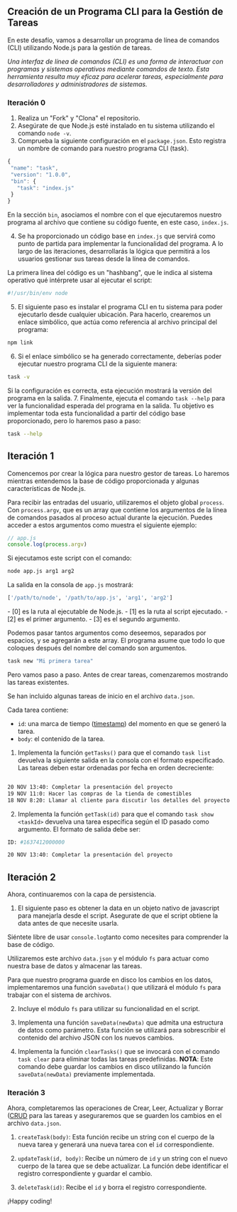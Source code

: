 ## Creación de un Programa CLI para la Gestión de Tareas

En este desafío, vamos a desarrollar un programa de línea de comandos (CLI) utilizando Node.js para la gestión de tareas.

_Una interfaz de línea de comandos (CLI) es una forma de interactuar con programas y sistemas operativos mediante comandos de texto. Esta herramienta resulta muy eficaz para acelerar tareas, especialmente para desarrolladores y administradores de sistemas._

### Iteración 0

1. Realiza un "Fork" y "Clona" el repositorio.
2. Asegúrate de que Node.js esté instalado en tu sistema utilizando el comando `node -v`.
3. Comprueba la siguiente configuración en el `package.json`. Esto registra un nombre de comando para nuestro programa CLI (task).

```javascript
{
 "name": "task",
 "version": "1.0.0",
 "bin": {
   "task": "index.js"
 }
}
```

En la sección `bin`, asociamos el nombre con el que ejecutaremos nuestro programa al archivo que contiene su código fuente, en este caso, `index.js`.

4. Se ha proporcionado un código base en `index.js` que servirá como punto de partida para implementar la funcionalidad del programa. A lo largo de las iteraciones, desarrollarás la lógica que permitirá a los usuarios gestionar sus tareas desde la línea de comandos.

La primera línea del código es un "hashbang", que le indica al sistema operativo qué intérprete usar al ejecutar el script:

```javascript
#!/usr/bin/env node
```

5. El siguiente paso es instalar el programa CLI en tu sistema para poder ejecutarlo desde cualquier ubicación. Para hacerlo, crearemos un enlace simbólico, que actúa como referencia al archivo principal del programa:

```bash
npm link
```

6. Si el enlace simbólico se ha generado correctamente, deberías poder ejecutar nuestro programa CLI de la siguiente manera:

```bash
task -v
```

Si la configuración es correcta, esta ejecución mostrará la versión del programa en la salida. 7. Finalmente, ejecuta el comando `task --help` para ver la funcionalidad esperada del programa en la salida. Tu objetivo es implementar toda esta funcionalidad a partir del código base proporcionado, pero lo haremos paso a paso:

```bash
task --help
```

## Iteración 1

Comencemos por crear la lógica para nuestro gestor de tareas. Lo haremos mientras entendemos la base de código proporcionada y algunas características de Node.js.

Para recibir las entradas del usuario, utilizaremos el objeto global `process`. Con `process.argv`, que es un array que contiene los argumentos de la línea de comandos pasados al proceso actual durante la ejecución. Puedes acceder a estos argumentos como muestra el siguiente ejemplo:

```javascript
// app.js
console.log(process.argv)
```

Si ejecutamos este script con el comando:

```bash
node app.js arg1 arg2
```

La salida en la consola de `app.js` mostrará:

```bash
['/path/to/node', '/path/to/app.js', 'arg1', 'arg2']
```

\- [0] es la ruta al ejecutable de Node.js.
\- [1] es la ruta al script ejecutado.
\- [2] es el primer argumento.
\- [3] es el segundo argumento.

Podemos pasar tantos argumentos como deseemos, separados por espacios, y se agregarán a este array. El programa asume que todo lo que coloques después del nombre del comando son argumentos.

```bash
task new "Mi primera tarea"
```

Pero vamos paso a paso. Antes de crear tareas, comenzaremos mostrando las tareas existentes.

Se han incluido algunas tareas de inicio en el archivo `data.json`.

Cada tarea contiene:

- `id`: una marca de tiempo ([timestamp](https://developer.mozilla.org/en-US/docs/Web/JavaScript/Reference/Global_Objects/Date#the_epoch_timestamps_and_invalid_date)) del momento en que se generó la tarea.
- `body`: el contenido de la tarea.

1. Implementa la función `getTasks()` para que el comando `task list` devuelva la siguiente salida en la consola con el formato especificado. Las tareas deben estar ordenadas por fecha en orden decreciente:

```bash

20 NOV 13:40: Completar la presentación del proyecto
19 NOV 11:0: Hacer las compras de la tienda de comestibles
18 NOV 8:20: Llamar al cliente para discutir los detalles del proyecto
```

2. Implementa la función `getTask(id)` para que el comando `task show <taskId>` devuelva una tarea específica según el ID pasado como argumento. El formato de salida debe ser:

```bash
ID: #1637412000000

20 NOV 13:40: Completar la presentación del proyecto
```

## Iteración 2

Ahora, continuaremos con la capa de persistencia.

1. El siguiente paso es obtener la data en un objeto nativo de javascript para manejarla desde el script. Asegurate de que el script obtiene la data antes de que necesite usarla.

Siéntete libre de usar `console.log`tanto como necesites para comprender la base de código.

Utilizaremos este archivo `data.json` y el módulo `fs` para actuar como nuestra base de datos y almacenar las tareas.

Para que nuestro programa guarde en disco los cambios en los datos, implementaremos una función `saveData()` que utilizará el módulo `fs` para trabajar con el sistema de archivos.

2. Incluye el módulo `fs` para utilizar su funcionalidad en el script.

3. Implementa una función `saveData(newData)` que admita una estructura de datos como parámetro. Esta función se utilizará para sobrescribir el contenido del archivo JSON con los nuevos cambios.

4. Implementa la función `clearTasks()` que se invocará con el comando `task clear` para eliminar todas las tareas predefinidas. **NOTA**: Este comando debe guardar los cambios en disco utilizando la función `saveData(newData)` previamente implementada.

### Iteración 3

Ahora, completaremos las operaciones de Crear, Leer, Actualizar y Borrar ([CRUD](https://www.codecademy.com/article/what-is-crud) para las tareas y aseguraremos que se guarden los cambios en el archivo `data.json`.

1. `createTask(body)`: Esta función recibe un string con el cuerpo de la nueva tarea y generará una nueva tarea con el `id` correspondiente.

2. `updateTask(id, body)`: Recibe un número de `id` y un string con el nuevo cuerpo de la tarea que se debe actualizar. La función debe identificar el registro correspondiente y guardar el cambio.

3. `deleteTask(id)`: Recibe el `id` y borra el registro correspondiente.

¡Happy coding!
